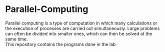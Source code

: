# Parallel-Computing
Parallel computing is a type of computation in which many calculations or the execution of processes are carried out simultaneously. Large problems can often be divided into smaller ones, which can then be solved at the same time.
<br>
This repository contains the programs done in the lab
